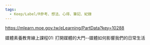 ```yaml
---
tags:
  - Keep/Label/R參考、想法、心得、筆記、紀錄
---
```


https://mlearn.moe.gov.tw/eLearning/PartData?key=10288

媒體素養教育線上課程01: 打開媒體的大門--媒體如何影響我們的日常生活
